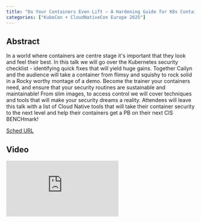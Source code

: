 ```yaml
---
title: "Do Your Containers Even Lift – A Hardening Guide for K8s Containers - Cailyn Edwards & Daniel Murphy, Okta"
categories: ["KubeCon + CloudNativeCon Europe 2025"]
---
```


## Abstract

In a world where containers are centre stage it's important that they look and feel their best. In this talk we will go over the Kubernetes security checklist - identifying quick fixes that will yield huge gains. Together Cailyn and the audience will take a container from flimsy and squishy to rock solid in a Rocky worthy montage of a demo. Become the trainer your containers need, and ensure that your security routines are sustainable and maintainable! From slim images, to access control we will cover techniques and tools that will make your security dreams a reality. Attendees will leave this talk with a list of Cloud Native tools that will take their container security to the next level and help their containers get a PB on their next CIS BENCHmark!

[Sched URL](https://kccnceu2025.sched.com/event/ee7cc7ecb5e3599d068892bb9fb27857)

## Video

<iframe src="https://www.youtube.com/embed/lj_qgsb4h38" frameborder="0" allow="accelerometer; autoplay; encrypted-media; gyroscope; picture-in-picture" allowfullscreen></iframe>
